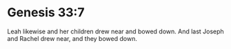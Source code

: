 # Genesis 33:7

Leah likewise and her children drew near and bowed down. And last Joseph and Rachel drew near, and they bowed down.
